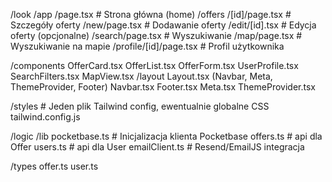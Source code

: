/look
  /app
    /page.tsx            # Strona główna (home)
    /offers
      /[id]/page.tsx     # Szczegóły oferty
      /new/page.tsx      # Dodawanie oferty
      /edit/[id].tsx     # Edycja oferty (opcjonalne)
    /search/page.tsx     # Wyszukiwanie
    /map/page.tsx        # Wyszukiwanie na mapie
    /profile/[id]/page.tsx # Profil użytkownika

  /components
    OfferCard.tsx
    OfferList.tsx
    OfferForm.tsx
    UserProfile.tsx
    SearchFilters.tsx
    MapView.tsx
    /layout
      Layout.tsx (Navbar, Meta, ThemeProvider, Footer)
      Navbar.tsx
      Footer.tsx
      Meta.tsx
      ThemeProvider.tsx

  /styles        # Jeden plik Tailwind config, ewentualnie globalne CSS
    tailwind.config.js

/logic
  /lib
    pocketbase.ts  # Inicjalizacja klienta Pocketbase
    offers.ts # api dla Offer
    users.ts # api dla User
    emailClient.ts       # Resend/EmailJS integracja
    
  /types
    offer.ts
    user.ts